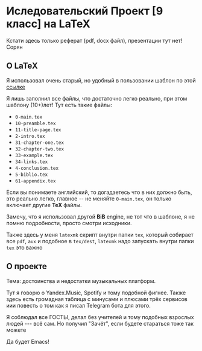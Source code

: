 # Иследовательский Проект [9 класс] на **LaTeX**

Кстати здесь только реферат (pdf, docx файл), презентации тут нет!  Сорян

## О **LaTeX**

Я использовал очень старый, но удобный в пользовании шаблон по этой [ссылке](https://github.com/ledovsky/latex-gost-template "mypetisbear крутой никнейм!")

Я лишь заполнил все файлы, что достаточно легко реально, при этом шаблону (10+)лет!  Тут есть такие файлы:

* `0-main.tex`
* `10-preamble.tex`
* `11-title-page.tex`
* `2-intro.tex`
* `31-chapter-one.tex`
* `32-chapter-two.tex`
* `33-example.tex`
* `34-links.tex`
* `4-conclusion.tex`
* `5-biblio.tex`
* `61-appendix.tex`

Если вы понимаете английский, то догадаетесь что в них должно быть, это реально легко, главное -- не меняйте `0-main.tex`, он только включает другие **TeX** файлы.

Замечу, что я использовал другой **BiB** engine, не тот что в шаблоне, я не помню подробности, просто смотри исходники.

Также здесь у меня `latexmk` скрипт внутри папки `tex`, который собирает все `pdf`, `aux` и подобное в `tex/dest`, `latexmk` надо запускать внутри папки `tex` это важно

## О проекте

Тема: достоинства и недостатки музыкальных платформ.

Тут я говорю о Yandex.Music, Spotify и тому подобной фигнее.  Также здесь есть громадная таблица с минусами и плюсами трёх сервисов иии повесть о том как я писал Telegram бота для этого.

Я соблюдал все ГОСТЫ, делал без учителей и тому подобных взрослых людей --- всё сам.  Но получил "Зачёт", если будете стараться тоже так можете

Да будет Emacs!
